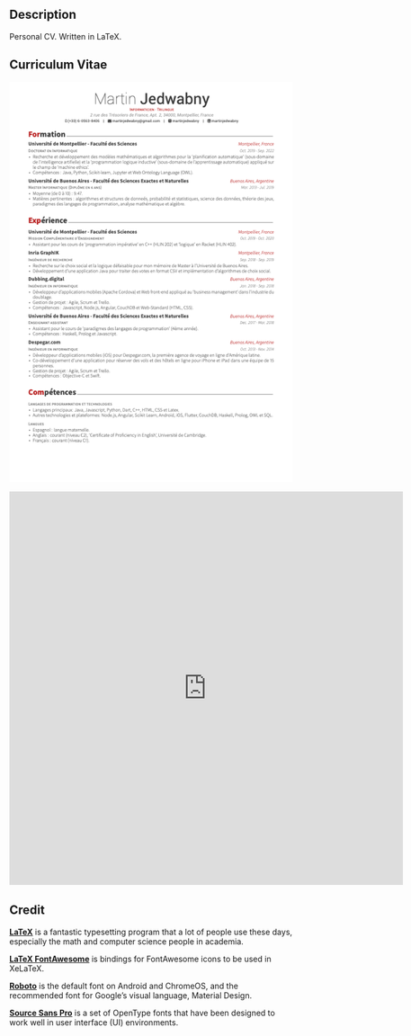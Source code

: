 ## Description

Personal CV. Written in LaTeX.

## Curriculum Vitae

[![Résumé](french/src/cv/cv.png)](https://raw.githubusercontent.com/martinjedwabny/cv/master/french/src/cv/cv.pdf)

<embed src="https://drive.google.com/viewerng/
viewer?embedded=true&url=https://raw.githubusercontent.com/martinjedwabny/cv/master/french/src/cv/cv.pdf?dl=0" width="700px" height="700px">

## Credit

[**LaTeX**](http://www.latex-project.org) is a fantastic typesetting program that a lot of people use these days, especially the math and computer science people in academia.

[**LaTeX FontAwesome**](https://github.com/furl/latex-fontawesome) is bindings for FontAwesome icons to be used in XeLaTeX.

[**Roboto**](https://github.com/google/roboto) is the default font on Android and ChromeOS, and the recommended font for Google’s visual language, Material Design.

[**Source Sans Pro**](https://github.com/adobe-fonts/source-sans-pro) is a set of OpenType fonts that have been designed to work well in user interface (UI) environments.
